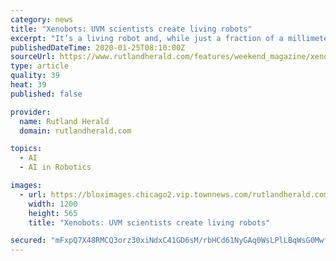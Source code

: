 ```yaml
---
category: news
title: "Xenobots: UVM scientists create living robots"
excerpt: "It’s a living robot and, while just a fraction of a millimeter in width ... which they took from frog embryos, and assembled them using artificial intelligence into entirely new life-forms. They’re called xenobots, named for the African frog genus that donated the cells, and they can move toward a target, pick things up, and heal themselves."
publishedDateTime: 2020-01-25T08:10:00Z
sourceUrl: https://www.rutlandherald.com/features/weekend_magazine/xenobots-uvm-scientists-create-living-robots/article_db9ffaed-d0bd-5427-a453-ac7b4a37ae63.html
type: article
quality: 39
heat: 39
published: false

provider:
  name: Rutland Herald
  domain: rutlandherald.com

topics:
  - AI
  - AI in Robotics

images:
  - url: https://bloximages.chicago2.vip.townnews.com/rutlandherald.com/content/tncms/assets/v3/editorial/d/8f/d8f0da15-a337-592e-b0c0-29e7ec30233c/5e288c0020fd8.image.png?resize=1200%2C565
    width: 1200
    height: 565
    title: "Xenobots: UVM scientists create living robots"

secured: "mFxpQ7X48RMCQ3orz30xiNdxC41GD6sM/rbHCd61NyGAq0WsLPlLBqWsG0MwfsVK/CWDXf1eMsI1LRpIIiqUsItcSg9eLEfQ55sC9FkcQhC7U3tFtkiWf5+5ja0FQU1o2RgER4geaLlShVZSjiKYBwnRPoc5vZ88fX3DizK3J/gQAE+EMVC1MSR3UdZwRP+mw4DinlzumZaj62cotdEGrC9iIdQXTb0AgyUHg00SmTQnfsc6pLnXsjCCrHpZrlR2t/fZWCUtdfdWuh901/JI0R/mI77EoGxVRd8KGeATSj2ucogyCQc96Bi+naA99a9/Xxc8sk8IZmsUpav7QBH+hK8H8wb297ScVUPwTSCzfQeALZaCkrjEyXTW5GqKD0MJQt4I0FOdGWD2s/FjvkYBcgtbgeHgz9x7EIGlFHzdcYRXWcrA0injJuxDaKeNaOtBLEZDTbJI1ffH+BJaigTT7WwGPRYEgroRZRGs0SBNWXQ=;GnvqPzU/Ltmn87TvTqyaXg=="
---
```


